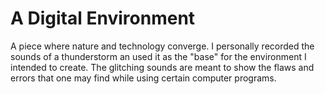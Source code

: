 # A Digital Environment

A piece where nature and technology converge. I personally recorded the sounds of a thunderstorm an used it as the "base" for the environment I intended to create. The glitching sounds are meant to show the flaws and errors that one may find while using certain computer programs. 